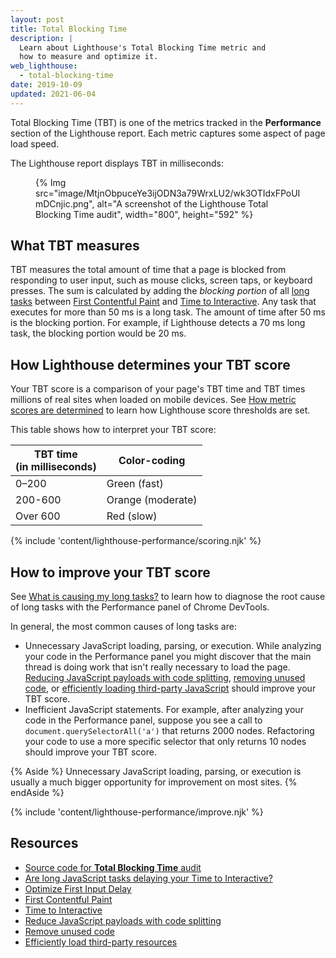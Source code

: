 ```yaml
---
layout: post
title: Total Blocking Time
description: |
  Learn about Lighthouse's Total Blocking Time metric and
  how to measure and optimize it.
web_lighthouse:
  - total-blocking-time
date: 2019-10-09
updated: 2021-06-04
---
```


Total Blocking Time (TBT) is one of the metrics tracked in the **Performance** section
of the Lighthouse report. Each metric captures some aspect of page load speed.

The Lighthouse report displays TBT in milliseconds:

<figure>
  {% Img src="image/MtjnObpuceYe3ijODN3a79WrxLU2/wk3OTIdxFPoUImDCnjic.png", alt="A screenshot of the Lighthouse Total Blocking Time audit", width="800", height="592" %}
</figure>

## What TBT measures

TBT measures the total amount of time that a page is blocked from responding to user input,
such as mouse clicks, screen taps, or keyboard presses. The sum is calculated by adding
the *blocking portion* of all [long tasks] between [First Contentful Paint][fcp] and [Time to Interactive][tti].
Any task that executes for more than 50&nbsp;ms is a long task. The amount of time after
50&nbsp;ms is the blocking portion. For example, if Lighthouse detects a 70&nbsp;ms long task,
the blocking portion would be 20&nbsp;ms.

## How Lighthouse determines your TBT score

Your TBT score is a comparison of your page's TBT time and TBT times millions of real sites
when loaded on mobile devices. See [How metric scores are determined](/performance-scoring/#metric-scores)
to learn how Lighthouse score thresholds are set.

This table shows how to interpret your TBT score:

<div class="table-wrapper">
  <table>
    <thead>
      <tr>
        <th>TBT time<br>(in milliseconds)</th>
        <th>Color-coding</th>
      </tr>
    </thead>
    <tbody>
      <tr>
        <td>0–200</td>
        <td>Green (fast)</td>
      </tr>
      <tr>
        <td>200-600</td>
        <td>Orange (moderate)</td>
      </tr>
      <tr>
        <td>Over 600</td>
        <td>Red (slow)</td>
      </tr>
    </tbody>
  </table>
</div>

{% include 'content/lighthouse-performance/scoring.njk' %}

## How to improve your TBT score

See [What is causing my long tasks?](/long-tasks-devtools/#what-is-causing-my-long-tasks) to learn
how to diagnose the root cause of long tasks with the Performance panel of Chrome DevTools.

In general, the most common causes of long tasks are:

* Unnecessary JavaScript loading, parsing, or execution. While analyzing your code in the Performance panel
  you might discover that the main thread is doing work that isn't really necessary to load the page.
  [Reducing JavaScript payloads with code splitting][split], [removing unused code][unused], or
  [efficiently loading third-party JavaScript][3p] should improve your TBT score.
* Inefficient JavaScript statements. For example, after analyzing your code in the Performance panel, suppose
  you see a call to `document.querySelectorAll('a')` that returns 2000 nodes. Refactoring your code to
  use a more specific selector that only returns 10 nodes should improve your TBT score.

{% Aside %}
  Unnecessary JavaScript loading, parsing, or execution is usually a much bigger opportunity for improvement
  on most sites.
{% endAside %}

{% include 'content/lighthouse-performance/improve.njk' %}

## Resources

- [Source code for **Total Blocking Time** audit](https://github.com/GoogleChrome/lighthouse/blob/master/lighthouse-core/audits/metrics/total-blocking-time.js)
- [Are long JavaScript tasks delaying your Time to Interactive?][long tasks]
- [Optimize First Input Delay][optimize fid]
- [First Contentful Paint][fcp]
- [Time to Interactive][tti]
- [Reduce JavaScript payloads with code splitting][split]
- [Remove unused code][unused]
- [Efficiently load third-party resources][3p]

[long tasks]: /long-tasks-devtools
[optimize fid]: /optimize-fid
[fcp]: /first-contentful-paint/
[tti]: /interactive/
[split]: /reduce-javascript-payloads-with-code-splitting/
[unused]: /remove-unused-code/
[3p]: /efficiently-load-third-party-javascript/
